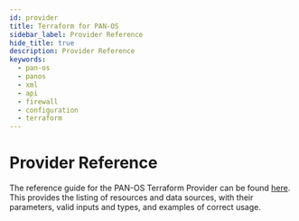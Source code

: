 ```yaml
---
id: provider
title: Terraform for PAN-OS
sidebar_label: Provider Reference
hide_title: true
description: Provider Reference
keywords:
  - pan-os
  - panos
  - xml
  - api
  - firewall
  - configuration
  - terraform
---
```


# Provider Reference

The reference guide for the PAN-OS Terraform Provider can be found [here](https://registry.terraform.io/providers/PaloAltoNetworks/panos/latest/docs). This provides the listing of resources and data sources, with their parameters, valid inputs and types, and examples of correct usage.
